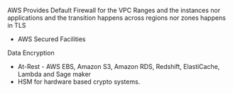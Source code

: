 AWS Provides Default Firewall for the VPC Ranges and the instances nor applications and the transition happens across regions nor zones happens in TLS

- AWS Secured Facilities

Data Encryption
- At-Rest - AWS EBS, Amazon S3, Amazon RDS, Redshift, ElastiCache, Lambda and Sage maker
- HSM for hardware based crypto systems.


